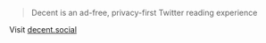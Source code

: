 > Decent is an ad-free, privacy-first Twitter reading experience

Visit [decent.social](https://decent.social/)
